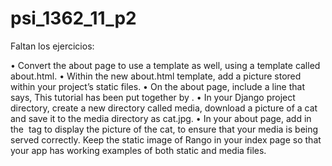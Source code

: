 # psi_1362_11_p2

Faltan los ejercicios:

• Convert the about page to use a template as well, using a template called about.html.
• Within the new about.html template, add a picture stored within your project’s
static files.
• On the about page, include a line that says, This tutorial has been put together
by <your-name>.
• In your Django project directory, create a new directory called media, download a
picture of a cat and save it to the media directory as cat.jpg.
• In your about page, add in the <img> tag to display the picture of the cat, to ensure
that your media is being served correctly. Keep the static image of Rango in your
index page so that your app has working examples of both static and media files.
